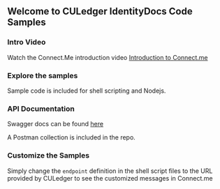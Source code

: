 ## Welcome to CULedger IdentityDocs Code Samples

### Intro Video

Watch the Connect.Me introduction video [Introduction to Connect.me](https://culedger.s3.amazonaws.com/videos/InstallingConnectMeforCULedger-PoCs.mp4)

### Explore the samples

Sample code is included for shell scripting and Nodejs.  

### API Documentation

Swagger docs can be found [here](http://culidentityapi.westus.cloudapp.azure.com:8080/darrellodonnell/CULedger.Identity/0.1.0/swagger-ui.html#!/developers)

A Postman collection is included in the repo.

### Customize the Samples

Simply change the `endpoint` definition in the shell script files to the URL provided by CULedger to see the customized messages in Connect.me